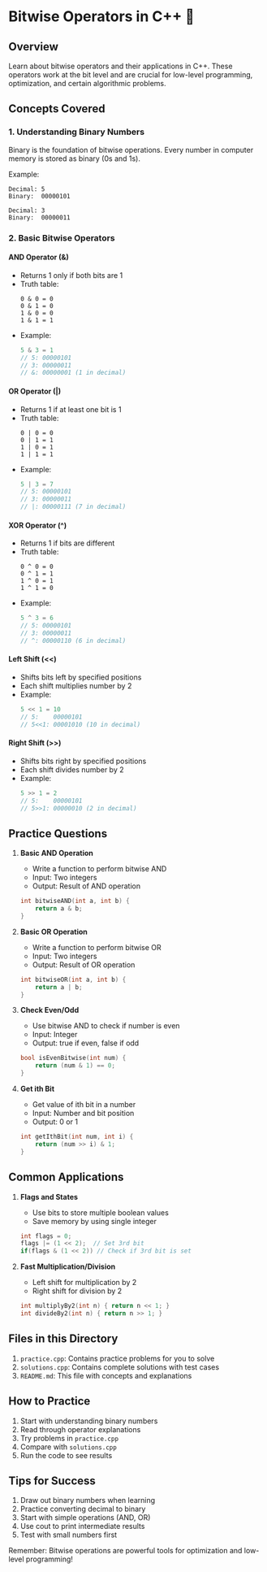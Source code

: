 # Bitwise Operators in C++ 🔢

## Overview

Learn about bitwise operators and their applications in C++. These operators work at the bit level and are crucial for low-level programming, optimization, and certain algorithmic problems.

## Concepts Covered

### 1. Understanding Binary Numbers
Binary is the foundation of bitwise operations. Every number in computer memory is stored as binary (0s and 1s).

Example:
```
Decimal: 5
Binary:  00000101

Decimal: 3
Binary:  00000011
```

### 2. Basic Bitwise Operators

#### AND Operator (&)
- Returns 1 only if both bits are 1
- Truth table:
  ```
  0 & 0 = 0
  0 & 1 = 0
  1 & 0 = 0
  1 & 1 = 1
  ```
- Example:
  ```cpp
  5 & 3 = 1
  // 5: 00000101
  // 3: 00000011
  // &: 00000001 (1 in decimal)
  ```

#### OR Operator (|)
- Returns 1 if at least one bit is 1
- Truth table:
  ```
  0 | 0 = 0
  0 | 1 = 1
  1 | 0 = 1
  1 | 1 = 1
  ```
- Example:
  ```cpp
  5 | 3 = 7
  // 5: 00000101
  // 3: 00000011
  // |: 00000111 (7 in decimal)
  ```

#### XOR Operator (^)
- Returns 1 if bits are different
- Truth table:
  ```
  0 ^ 0 = 0
  0 ^ 1 = 1
  1 ^ 0 = 1
  1 ^ 1 = 0
  ```
- Example:
  ```cpp
  5 ^ 3 = 6
  // 5: 00000101
  // 3: 00000011
  // ^: 00000110 (6 in decimal)
  ```

#### Left Shift (<<)
- Shifts bits left by specified positions
- Each shift multiplies number by 2
- Example:
  ```cpp
  5 << 1 = 10
  // 5:    00000101
  // 5<<1: 00001010 (10 in decimal)
  ```

#### Right Shift (>>)
- Shifts bits right by specified positions
- Each shift divides number by 2
- Example:
  ```cpp
  5 >> 1 = 2
  // 5:    00000101
  // 5>>1: 00000010 (2 in decimal)
  ```

## Practice Questions

1. **Basic AND Operation**
   - Write a function to perform bitwise AND
   - Input: Two integers
   - Output: Result of AND operation
   ```cpp
   int bitwiseAND(int a, int b) {
       return a & b;
   }
   ```

2. **Basic OR Operation**
   - Write a function to perform bitwise OR
   - Input: Two integers
   - Output: Result of OR operation
   ```cpp
   int bitwiseOR(int a, int b) {
       return a | b;
   }
   ```

3. **Check Even/Odd**
   - Use bitwise AND to check if number is even
   - Input: Integer
   - Output: true if even, false if odd
   ```cpp
   bool isEvenBitwise(int num) {
       return (num & 1) == 0;
   }
   ```

4. **Get ith Bit**
   - Get value of ith bit in a number
   - Input: Number and bit position
   - Output: 0 or 1
   ```cpp
   int getIthBit(int num, int i) {
       return (num >> i) & 1;
   }
   ```

## Common Applications

1. **Flags and States**
   - Use bits to store multiple boolean values
   - Save memory by using single integer
   ```cpp
   int flags = 0;
   flags |= (1 << 2);  // Set 3rd bit
   if(flags & (1 << 2)) // Check if 3rd bit is set
   ```

2. **Fast Multiplication/Division**
   - Left shift for multiplication by 2
   - Right shift for division by 2
   ```cpp
   int multiplyBy2(int n) { return n << 1; }
   int divideBy2(int n) { return n >> 1; }
   ```

## Files in this Directory

1. `practice.cpp`: Contains practice problems for you to solve
2. `solutions.cpp`: Contains complete solutions with test cases
3. `README.md`: This file with concepts and explanations

## How to Practice

1. Start with understanding binary numbers
2. Read through operator explanations
3. Try problems in `practice.cpp`
4. Compare with `solutions.cpp`
5. Run the code to see results

## Tips for Success

1. Draw out binary numbers when learning
2. Practice converting decimal to binary
3. Start with simple operations (AND, OR)
4. Use cout to print intermediate results
5. Test with small numbers first

Remember: Bitwise operations are powerful tools for optimization and low-level programming!
